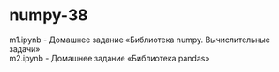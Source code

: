 # numpy-38
m1.ipynb - Домашнее задание «Библиотека numpy. Вычислительные задачи»<br>
m2.ipynb - Домашнее задание «Библиотека pandas»<br>
